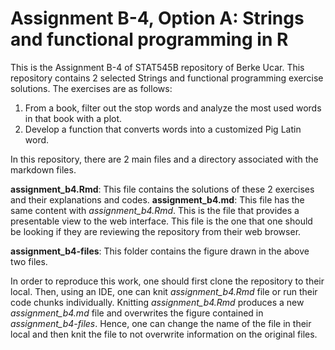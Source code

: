 # Assignment B-4, Option A: Strings and functional programming in R

This is the Assignment B-4 of STAT545B repository of Berke Ucar. This repository contains 2 selected Strings and functional programming exercise solutions. The exercises are as follows:

1. From a book, filter out the stop words and analyze the most used words in that book with a plot.
2. Develop a function that converts words into a customized Pig Latin word. 

In this repository, there are 2 main files and a directory associated with the markdown files.

**assignment_b4.Rmd**: This file contains the solutions of these 2 exercises and their explanations and codes. 
**assignment_b4.md**: This file has the same content with _assignment_b4.Rmd_. This is the file that provides a presentable view to the web interface. This file is the one that one should be looking if they are reviewing the repository from their web browser.

**assignment_b4-files**: This folder contains the figure drawn in the above two files. 

In order to reproduce this work, one should first clone the repository to their local. Then, using an IDE, one can knit _assignment_b4.Rmd_ file or run their code chunks individually. Knitting _assignment_b4.Rmd_ produces a new _assignment_b4.md_ file and overwrites the figure contained in _assignment_b4-files_. Hence, one can change the name of the file in their local and then knit the file to not overwrite information on the original files. 
